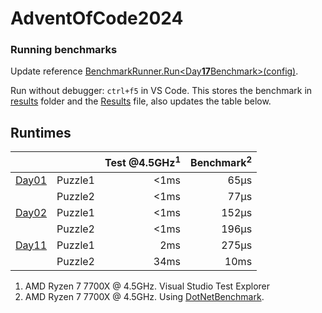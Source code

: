 # AdventOfCode2024

### Running benchmarks
Update reference [BenchmarkRunner.Run<Day**17**Benchmark>(config)](AdventOfCodeBenchmark/Program.cs).

Run without debugger: `ctrl+f5` in VS Code. This stores the benchmark in [results](AdventOfCodeBenchmark\BenchmarkDotNet.Artifacts\results) folder and the [Results](Results.json) file, also updates the table below.

## Runtimes
<!--ResultTableStart-->
|                                |         | Test @4.5GHz<sup>1</sup> | Benchmark<sup>2</sup> |
|--------------------------------|---------|-------------------------:|----------------------:|
| [Day01](AdventOfCode/Day01.cs) | Puzzle1 |                     <1ms |                  65μs |
|                                | Puzzle2 |                     <1ms |                  77μs |
| [Day02](AdventOfCode/Day02.cs) | Puzzle1 |                     <1ms |                 152μs |
|                                | Puzzle2 |                     <1ms |                 196μs |
| [Day11](AdventOfCode/Day11.cs) | Puzzle1 |                      2ms |                 275μs |
|                                | Puzzle2 |                     34ms |                  10ms |
<!--ResultTableEnd-->

1) AMD Ryzen 7 7700X @ 4.5GHz. Visual Studio Test Explorer
2) AMD Ryzen 7 7700X @ 4.5GHz. Using [DotNetBenchmark](https://github.com/dotnet/BenchmarkDotNet).